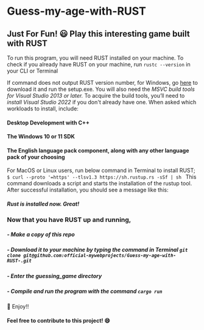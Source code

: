# Guess-my-age-with-RUST

## Just For Fun! :smiley: Play this interesting game built with RUST

To run this program, you will need RUST installed on your machine.
To check if you already have RUST on your machine, run `rustc --version` in your CLI or Terminal

If command does not output RUST version number, for Windows, go [here](https://www.rust-lang.org/tools/install) to download it and run the setup.exe. 
You will also need the _MSVC build tools for Visual Studio 2013 or later._ To acquire the build tools, you’ll need to _install Visual Studio 2022_ if you don't already have one. 
When asked which workloads to install, include:

#### Desktop Development with C++
#### The Windows 10 or 11 SDK
#### The English language pack component, along with any other language pack of your choosing

For MacOS or Linux users, run below command in Terminal to install RUST; `$ curl --proto '=https' --tlsv1.3 https://sh.rustup.rs -sSf | sh
`
This command downloads a script and starts the installation of the rustup tool.
After successful installation, you should see a message like this:

##### Rust is installed now. Great! #####

### Now that you have RUST up and running,
##### - Make a copy of this repo
##### - Download it to your machine by typing the command in Terminal `git clone git@github.com:official-mywebprojects/Guess-my-age-with-RUST-.git`
##### - Enter the guessing_game directory
##### - Compile and run the program with the command `cargo run`

:clap: Enjoy!!

#### Feel free to contribute to this project! :smile:
